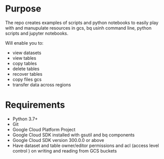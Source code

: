 # Purpose

The repo creates examples of scripts and python notebooks to easily play with and manupulate 
resources in gcs, bq usinh command line, python scripts and jupyter notebooks.

Will enable you to:
* view datasets
* view tables
* copy tables
* delete tables
* recover tables
* copy files gcs
* transfer data across regions

# Requirements

* Python 3.7+
* Git
* Google Cloud Platform Project
* Google Cloud SDK installed with gsutil and bq components
* Google Cloud SDK version 300.0.0 or above
* Have dataset and table owner/editor permissions and acl (access level control ) on writing and reading from GCS buckets
